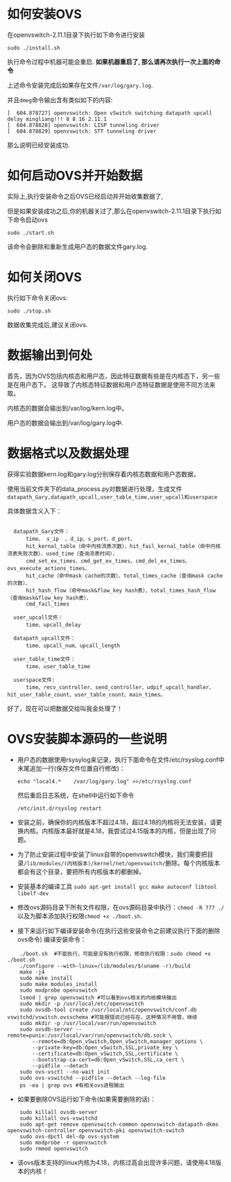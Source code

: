 # 如何安装OVS

在openvswitch-2.11.1目录下执行如下命令进行安装

```
sudo ./install.sh
```

执行命令过程中机器可能会重启. **如果机器重启了, 那么请再次执行一次上面的命令**

上述命令安装完成后如果存在文件`/var/log/gary.log`.

并且`dmeg`命令输出含有类似如下的内容:

```
[  604.878727] openvswitch: Open vSwitch switching datapath upcall delay mingliang!!! 8 8 16 2.11.1
[  604.878828] openvswitch: LISP tunneling driver
[  604.878829] openvswitch: STT tunneling driver
```

那么说明已经安装成功.

# 如何启动OVS并开始数据

实际上,执行安装命令之后OVS已经启动并开始收集数据了,

但是如果安装成功之后,你的机器关过了,那么在openvswitch-2.11.1目录下执行如下命令启动ovs

```
sudo ./start.sh
```

该命令会删除和重新生成用户态的数据文件gary.log.

# 如何关闭OVS

执行如下命令关闭ovs:

```
sudo ./stop.sh
```

数据收集完成后,建议关闭ovs.

# 数据输出到何处

首先，因为OVS包括内核态和用户态，因此特征数据有些是在内核态下，另一些是在用户态下。
这导致了内核态特征数据和用户态特征数据是使用不同方法来取。

内核态的数据会输出到/var/log/kern.log中。

用户态的数据会输出到/var/log/gary.log中.

# 数据格式以及数据处理

获得实验数据kern.log和gary.log分别保存着内核态数据和用户态数据，

使用当前文件夹下的data_process.py对数据进行处理，生成文件
 ```datapath_Gary,datapath_upcall,user_table_time,user_upcall和userspace```

具体数据含义入下：

  ```

	datapath_Gary文件：
		time、 s_ip  、d_ip、s_port、d_port、 
		hit_kernal_table（命中内核流表次数）、hit_fail_kernal_table（命中内核流表失败次数）、used_time（查询流表时间）、
		cmd_set_ex_times、cmd_get_ex_times、cmd_del_ex_times、ovs_execute_actions_times、
		hit_cache（命中mask cache的次数）、total_times_cache（查询mask cache的次数）、
		hit_hash_flow（命中mask&flow_key hash表）、total_times_hash_flow（查询mask&flow_key hash表）、
		cmd_fail_times
			
	user_upcall文件：
		time、upcall_delay
			
	datapath_upcall文件：
		time、upcall_num、upcall_length

	user_table_time文件：
		time、user_table_time
			
	userspace文件:
		time、recv_controller、send_controller、udpif_upcall_handler、hit_user_table_count、user_table_count、main_times。
  ```

  好了，现在可以把数据交给叫我金处理了！



# OVS安装脚本源码的一些说明

- 用户态的数据使用rsysylog来记录，执行下面命令在文件/etc/rsyslog.conf中末尾追加一行(保存文件位置自行修改)：

  ```
  echo "local4.*    /var/log/gary.log" >>/etc/rsyslog.conf
  ```

  然后重启日志系统，在shell中运行如下命令

  ```
  /etc/init.d/rsyslog restart 
  ```

- 安装之前，确保你的内核版本不超过4.18，超过4.18的内核将无法安装，请更换内核。内核版本最好就是4.18，我尝试过4.15版本的内核，但是出现了问题。


- 为了防止安装过程中安装了linux自带的openvswitch模块，我们需要把目录`/lib/modules/(内核版本)/kernel/net/openvswitch/`删除。每个内核版本都会有这个目录，要把所有内核版本的都删掉。


- 安装基本的编译工具 `sudo apt-get install gcc make autoconf libtool  libelf-dev`


- 修改ovs源码目录下所有文件权限，在ovs源码目录中执行：`chmod -R 777 ./` 以及为脚本添加执行权限`chmod +x ./boot.sh`.
- 接下来运行如下编译安装命令(在执行这些安装命令之前建议执行下面的删除ovs命令)
  编译安装命令：

```
	./boot.sh  #不能执行，可能是没有执行权限，修改执行权限：sudo chmod +x ./boot.sh
    ./configure --with-linux=/lib/modules/$(uname -r)/build
    make -j4
    sudo make install
    sudo make modules_install
    sudo modprobe openvswitch
    lsmod | grep openvswitch #可以看到ovs相关的内核模块输出
    sudo mkdir -p /usr/local/etc/openvswitch
    sudo ovsdb-tool create /usr/local/etc/openvswitch/conf.db vswitchd/vswitch.ovsschema #可能报错说已经存在，这种情况不用管，继续
    sudo mkdir -p /usr/local/var/run/openvswitch
    sudo ovsdb-server --remote=punix:/usr/local/var/run/openvswitch/db.sock \
        --remote=db:Open_vSwitch,Open_vSwitch,manager_options \
        --private-key=db:Open_vSwitch,SSL,private_key \
        --certificate=db:Open_vSwitch,SSL,certificate \
        --bootstrap-ca-cert=db:Open_vSwitch,SSL,ca_cert \
        --pidfile --detach
    sudo ovs-vsctl --no-wait init
    sudo ovs-vswitchd --pidfile --detach --log-file
    ps -ea | grep ovs #有相关ovs进程输出
```


- 如果要删除OVS运行如下命令(如果需要删除的话)：

```
    sudo killall ovsdb-server
    sudo killall ovs-vswitchd
    sudo apt-get remove openvswitch-common openvswitch-datapath-dkms openvswitch-controller openvswitch-pki openvswitch-switch
    sudo ovs-dpctl del-dp ovs-system
    sudo modprobe -r openvswitch 
    sudo rmmod openvswitch
```

- 该ovs版本支持的linux内核为4.18，内核过高会出现许多问题，请使用4.18版本的内核！
